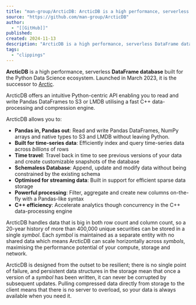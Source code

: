 ```yaml
---
title: "man-group/ArcticDB: ArcticDB is a high performance, serverless DataFrame database built for the Python Data Science ecosystem."
source: "https://github.com/man-group/ArcticDB"
author:
  - "[[GitHub]]"
published:
created: 2024-11-13
description: "ArcticDB is a high performance, serverless DataFrame database built for the Python Data Science ecosystem. - man-group/ArcticDB"
tags:
  - "clippings"
---
```

**ArcticDB** is a high performance, serverless **DataFrame database** built for the Python Data Science ecosystem. Launched in March 2023, it is the successor to [Arctic](https://github.com/man-group/arctic).

ArcticDB offers an intuitive Python-centric API enabling you to read and write Pandas DataFrames to S3 or LMDB utilising a fast C++ data-processing and compression engine.

ArcticDB allows you to:

- **Pandas in, Pandas out**: Read and write Pandas DataFrames, NumPy arrays and native types to S3 and LMDB without leaving Python.
- **Built for time-series data**: Efficiently index and query time-series data across *billions* of rows
- **Time travel**: Travel back in time to see previous versions of your data and create customizable snapshots of the database
- **Schemaless Database**: Append, update and modify data without being constrained by the existing schema
- **Optimised for streaming data**: Built in support for efficient sparse data storage
- **Powerful processing**: Filter, aggregate and create new columns on-the-fly with a Pandas-like syntax
- **C++ efficiency**: Accelerate analytics though concurrency in the C++ data-processing engine

ArcticDB handles data that is big in both row count and column count, so a 20-year history of more than 400,000 unique securities can be stored in a single *symbol*. Each *symbol* is maintained as a separate entity with no shared data which means ArcticDB can scale horizontally across *symbols*, maximising the performance potential of your compute, storage and network.

ArcticDB is designed from the outset to be resilient; there is no single point of failure, and persistent data structures in the storage mean that once a version of a *symbol* has been written, it can never be corrupted by subsequent updates. Pulling compressed data directly from storage to the client means that there is no server to overload, so your data is always available when you need it.